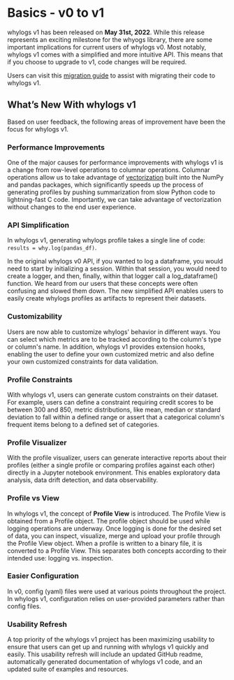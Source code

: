 # Basics - v0 to v1

whylogs v1 has been released on **May 31st, 2022**. While this release represents an exciting milestone for the whyogs library, there are some important implications for current users of whylogs v0. Most notably, whylogs v1 comes with a simplified and more intuitive API. This means that if you choose to upgrade to v1, code changes will be required.

Users can visit this [migration guide](https://docs.whylabs.ai/docs/v1-migration/) to assist with migrating their code to whylogs v1.

## What’s New With whylogs v1


Based on user feedback, the following areas of improvement have been the focus for whylogs v1.

### Performance Improvements

One of the major causes for performance improvements with whylogs v1 is a change from row-level operations to columnar operations. Columnar operations allow us to take advantage of [vectorization](https://www.pythonlikeyoumeanit.com/Module3_IntroducingNumpy/VectorizedOperations.html#Vectorized-Operations) built into the NumPy and pandas packages, which significantly speeds up the process of generating profiles by pushing summarization from slow Python code to lightning-fast C code. Importantly, we can take advantage of vectorization without changes to the end user experience.

### API Simplification

In whylogs v1, generating whylogs profile takes a single line of code: `results = why.log(pandas_df)`.

In the original whylogs v0 API, if you wanted to log a dataframe, you would need to start by initializing a session. Within that session, you would need to create a logger, and then, finally, within that logger call a log_dataframe() function. We heard from our users that these concepts were often confusing and slowed them down. The new simplified API enables users to  easily create whylogs profiles as artifacts to represent their datasets.

### Customizability

Users are now able to customize whylogs' behavior in different ways. You can select which metrics are to be tracked according to the column's type or column's name. In addition, whylogs v1 provides extension hooks, enabling the user to define your own customized metric and also define your own customized constraints for data validation.

### Profile Constraints

With whylogs v1, users can generate custom constraints on their dataset. For example, users can define a constraint requiring credit scores to be between 300 and 850, metric distributions, like mean, median or standard deviation to fall within a defined range or assert that a categorical column's frequent items belong to a defined set of categories.


### Profile Visualizer

With the profile visualizer, users can generate interactive reports about their profiles (either a single profile or comparing profiles against each other) directly in a Jupyter notebook environment. This enables exploratory data analysis, data drift detection, and data observability.

### Profile vs View

In whylogs v1, the concept of **Profile View** is introduced. The Profile View is obtained from a Profile object. The profile object should be used while logging operations are underway. Once logging is done for the desired set of data, you can inspect, visualize, merge and upload your profile through the Profile View object. When a profile is written to a binary file, it is converted to a Profile View. This separates both concepts according to their intended use: logging vs. inspection.

### Easier Configuration

In v0, config (yaml) files were used at various points throughout the project. In whylogs v1, configuration relies on user-provided parameters rather than config files.

### Usability Refresh

A top priority of the whylogs v1 project has been maximizing usability to ensure that users can get up and running with whylogs v1 quickly and easily. This usability refresh will include an updated GitHub readme, automatically generated documentation of whylogs v1 code, and an updated suite of examples and resources.
